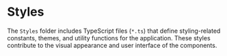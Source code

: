 # Styles

The `Styles` folder includes TypeScript files (`*.ts`) that define styling-related constants, themes, and utility functions for the application. These styles contribute to the visual appearance and user interface of the components.
